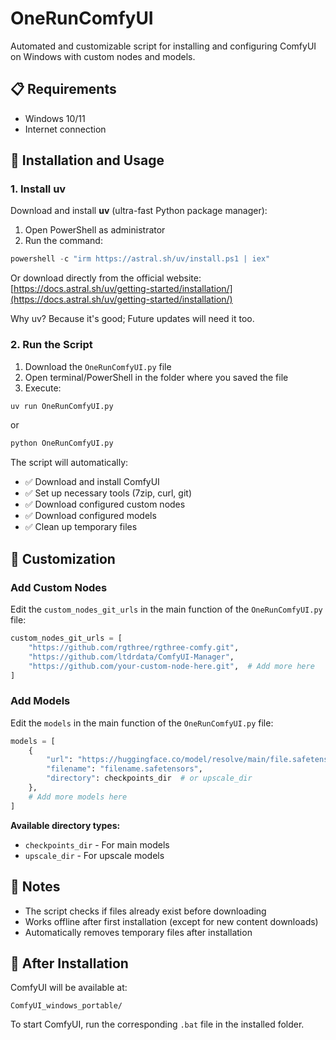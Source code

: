 # OneRunComfyUI

Automated and customizable script for installing and configuring ComfyUI on Windows with custom nodes and models.

## 📋 Requirements

- Windows 10/11
- Internet connection

## 🚀 Installation and Usage

### 1. Install uv

Download and install **uv** (ultra-fast Python package manager):

1. Open PowerShell as administrator
2. Run the command:
```powershell
powershell -c "irm https://astral.sh/uv/install.ps1 | iex"
```

Or download directly from the official website: [https://docs.astral.sh/uv/getting-started/installation/](https://docs.astral.sh/uv/getting-started/installation/)

Why uv? Because it's good; Future updates will need it too.

### 2. Run the Script

1. Download the `OneRunComfyUI.py` file
2. Open terminal/PowerShell in the folder where you saved the file
3. Execute:
```bash
uv run OneRunComfyUI.py
```
or
```bash
python OneRunComfyUI.py
```

The script will automatically:
- ✅ Download and install ComfyUI
- ✅ Set up necessary tools (7zip, curl, git)
- ✅ Download configured custom nodes
- ✅ Download configured models
- ✅ Clean up temporary files

## 🔧 Customization

### Add Custom Nodes

Edit the `custom_nodes_git_urls` in the main function of the `OneRunComfyUI.py` file:

```python
custom_nodes_git_urls = [
    "https://github.com/rgthree/rgthree-comfy.git",
    "https://github.com/ltdrdata/ComfyUI-Manager",
    "https://github.com/your-custom-node-here.git",  # Add more here
]
```

### Add Models

Edit the `models` in the main function of the `OneRunComfyUI.py` file:

```python
models = [
    {
        "url": "https://huggingface.co/model/resolve/main/file.safetensors",
        "filename": "filename.safetensors",
        "directory": checkpoints_dir  # or upscale_dir
    },
    # Add more models here
]
```

**Available directory types:**
- `checkpoints_dir` - For main models
- `upscale_dir` - For upscale models

## 📝 Notes

- The script checks if files already exist before downloading
- Works offline after first installation (except for new content downloads)
- Automatically removes temporary files after installation

## 🎯 After Installation

ComfyUI will be available at:
```
ComfyUI_windows_portable/
```

To start ComfyUI, run the corresponding `.bat` file in the installed folder.